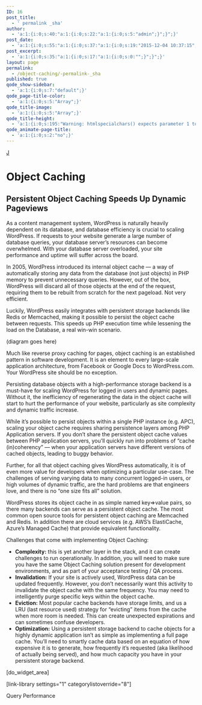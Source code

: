 ```yaml
---
ID: 16
post_title:
  - ' permalink _sha'
author:
  - 'a:1:{i:0;s:40:"a:1:{i:0;s:22:"a:1:{i:0;s:5:"admin";}";}";}'
post_date:
  - 'a:1:{i:0;s:55:"a:1:{i:0;s:37:"a:1:{i:0;s:19:"2015-12-04 10:37:15";}";}";}'
post_excerpt:
  - 'a:1:{i:0;s:35:"a:1:{i:0;s:17:"a:1:{i:0;s:0:"";}";}";}'
layout: page
permalink:
  - /object-caching/-permalink-_sha
published: true
qode_show-sidebar:
  - 'a:1:{i:0;s:7:"default";}'
qode_page-title-color:
  - 'a:1:{i:0;s:5:"Array";}'
qode_title-image:
  - 'a:1:{i:0;s:5:"Array";}'
qode_title-height:
  - 'a:1:{i:0;s:195:"Warning: htmlspecialchars() expects parameter 1 to be string, array given in /srv/bindings/37fb02e198e441baa11ec65580c9840c/code/wp-content/themes/bridge/framework/lib/qode.layout.php on line 512";}'
qode_animate-page-title:
  - 'a:1:{i:0;s:2:"no";}'
---
```

<a class="loopback" href="/page-caching/">J</a>

# Object Caching

## Persistent Object Caching Speeds Up Dynamic Pageviews

As a content management system, WordPress is naturally heavily dependent on its database, and database efficiency is crucial to scaling WordPress. If requests to your website generate a large number of database queries, your database server’s resources can become overwhelmed. With your database server overloaded, your site performance and uptime will suffer across the board.

In 2005, WordPress introduced its internal object cache — a way of automatically storing any data from the database (not just objects) in PHP memory to prevent unnecessary queries. However, out of the box, WordPress will discard all of those objects at the end of the request, requiring them to be rebuilt from scratch for the next pageload. Not very efficient.

Luckily, WordPress easily integrates with persistent storage backends like Redis or Memcached, making it possible to persist the object cache between requests. This speeds up PHP execution time while lessening the load on the Database, a real win-win scenario.

(diagram goes here)

Much like reverse proxy caching for pages, object caching is an established pattern in software development. It is an element to every large-scale application architecture, from Facebook or Google Docs to WordPress.com. Your WordPress site should be no exception.

Persisting database objects with a high-performance storage backend is a must-have for scaling WordPress for logged in users and dynamic pages. Without it, the inefficiency of regenerating the data in the object cache will start to hurt the performance of your website, particularly as site complexity and dynamic traffic increase.

While it’s possible to persist objects within a single PHP instance (e.g. APC), scaling your object cache requires sharing persistence layers among PHP Application servers. If you don’t share the persistent object cache values between PHP application servers, you’ll quickly run into problems of “cache (in)coherency” — when your application servers have different versions of cached objects, leading to buggy behavior.

Further, for all that object caching gives WordPress automatically, it is of even more value for developers when optimizing a particular use-case. The challenges of serving varying data to many concurrent logged-in users, or high volumes of dynamic traffic, are the hard problems are that engineers love, and there is no “one size fits all” solution.

WordPress stores its object cache in as simple named key=>value pairs, so there many backends can serve as a persistent object cache. The most common open source tools for persistent object caching are Memcached and Redis. In addition there are cloud services (e.g. AWS’s ElastiCache, Azure’s Managed Cache) that provide equivalent functionality.

Challenges that come with implementing Object Caching:

*   **Complexity:** this is yet another layer in the stack, and it can create challenges to run operationally. In addition, you will need to make sure you have the same Object Caching solution present for development environments, and as part of your acceptance testing / QA process.
*   **Invalidation:** If your site is actively used, WordPress data can be updated frequently. However, you don’t necessarily want this activity to invalidate the object cache with the same frequency. You may need to intelligently purge specific keys within the object cache. 
*   **Eviction:** Most popular cache backends have storage limits, and us a LRU (last resource used) strategy for “evicting” items from the cache when more room is needed. This can create unexpected expirations and can sometimes confuse developers. 
*   **Optimization:** Using a persistent storage backend to cache objects for a highly dynamic application isn’t as simple as implementing a full page cache. You’ll need to smartly cache data based on an equation of how expensive it is to generate, how frequently it’s requested (aka likelihood of actually being served), and how much capacity you have in your persistent storage backend.

[do_widget_area]

[link-library settings="1" categorylistoverride="8"]

<a class="loopnext" href="/query-performance/"><i class="fa fa-angle-down"></i></a>

<div class="pageloop" id="id18">
  <div>
    Query Performance
  </div>
</div>